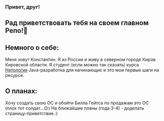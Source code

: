 ### Привет, друг!
## Рад приветствовать тебя на своем главном Репо!👋

## Немного о себе:
Меня зовут Константин. Я из России и живу в северном городе Киров Кировской области.
Я студент (если можно так сказать) курса <a href=www.hetology.ru>Нетология</a> Java-разработка для начинающих и это мои первые шаги на ресурсе.

## О планах:
Хочу создать свою ОС и обойти Билла Гейтса по продажам это ОС (плох тот солдат...&#128521;)
На ближайшие планы (года 3-4) - доделать страницу-приветствие.:)

<!--
**ConstDet/ConstDet** is a ✨ _special_ ✨ repository because its `README.md` (this file) appears on your GitHub profile.

Here are some ideas to get you started:

- 🔭 I’m currently working on ...
- 🌱 I’m currently learning ...
- 👯 I’m looking to collaborate on ...
- 🤔 I’m looking for help with ...
- 💬 Ask me about ...
- 📫 How to reach me: ...
- 😄 Pronouns: ...
- ⚡ Fun fact: ...
-->
